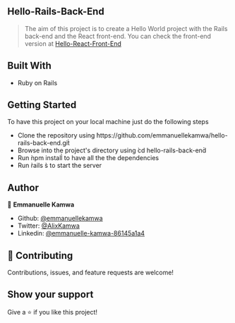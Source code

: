 ## Hello-Rails-Back-End

> The aim of this project is to create a Hello World project with the Rails back-end and the React front-end. You can check the front-end version at [Hello-React-Front-End](https://github.com/emmanuellekamwa/hello-react-front-end) 

## Built With

- Ruby on Rails

## Getting Started
To have this project on your local machine just do the following steps

- Clone the repository using ̀https://github.com/emmanuellekamwa/hello-rails-back-end.git̀
- Browse into the project's directory using ̀cd hello-rails-back-end̀
- Run ̀npm install̀ to have all the the dependencies
- Run ̀rails s̀ to start the server

## Author

👤 **Emmanuelle Kamwa**

- Github: [@emmanuellekamwa](https://github.com/emmanuellekamwa)
- Twitter: [@AlixKamwa](https://twitter.com/AlixKamwa)
- Linkedin: [@emmanuelle-kamwa-86145a1a4](https://www.linkedin.com/in/emmanuelle-kamwa-86145a1a4/)

## 🤝 Contributing

Contributions, issues, and feature requests are welcome!

## Show your support

Give a ⭐️ if you like this project!


